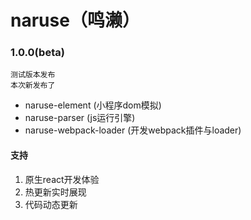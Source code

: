 # naruse（鸣濑）

### 1.0.0(beta)
    测试版本发布
    本次新发布了
* naruse-element        (小程序dom模拟)
* naruse-parser         (js运行引擎)
* naruse-webpack-loader (开发webpack插件与loader)
#### 支持
1. 原生react开发体验
2. 热更新实时展现
3. 代码动态更新